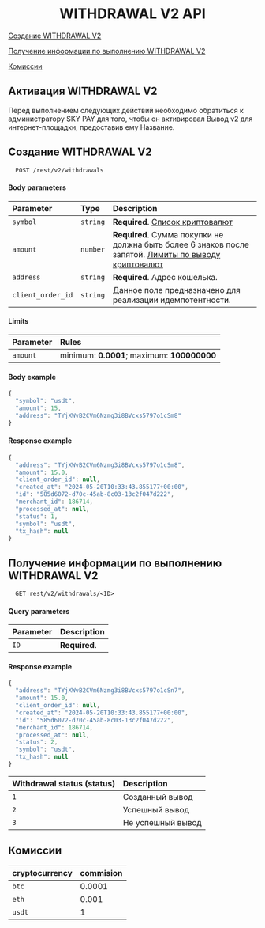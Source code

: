 <h1 align="center">WITHDRAWAL V2 API</h1>
 
[Создание WITHDRAWAL V2](#withdrawal)

[Получение информации по выполнению WITHDRAWAL V2](#withdrawalinfo)

[Комиссии](#commissions)

## Активация WITHDRAWAL V2

Перед выполнением следующих действий необходимо обратиться к администратору SKY PAY для того, чтобы он активировал Вывод v2 для интернет-площадки, предоставив ему Название.

<a name="withdrawal"></a>
## Создание WITHDRAWAL V2

```http
  POST /rest/v2/withdrawals 
```
#### Body parameters

| Parameter | Type     | Description                |
| :-------- | :------- | :------------------------- |
| `symbol` | `string` | **Required**. [Список криптовалют](CRYPTOCURRENCIES.md)
| `amount` | `number` | **Required**. Сумма покупки не должна быть более 6 знаков после запятой. [Лимиты по выводу криптовалют](WITHDRAWALLIMITS.md)
| `address` | `string` | **Required**. Адрес кошелька.
| `client_order_id` | `string` | Данное поле предназначено для реализации идемпотентности.

#### Limits

| Parameter | Rules     |
| :-------- | :-------  |
| `amount` | minimum: **0.0001**; maximum: **100000000**

#### Body example

```javascript
{
  "symbol": "usdt",
  "amount": 15,
  "address": "TYjXWvB2CVm6Nzmg3i8BVcxs5797o1cSm8"
}
```

#### Response example

```javascript
{
  "address": "TYjXWvB2CVm6Nzmg3i8BVcxs5797o1cSm8",
  "amount": 15.0,
  "client_order_id": null,
  "created_at": "2024-05-20T10:33:43.855177+00:00",
  "id": "585d6072-d70c-45ab-8c03-13c2f047d222",
  "merchant_id": 186714,
  "processed_at": null,
  "status": 1,
  "symbol": "usdt",
  "tx_hash": null
}
```
 <a name="withdrawalinfo"></a>
## Получение информации по выполнению WITHDRAWAL V2

```http
  GET rest/v2/withdrawals/<ID> 
```

#### Query parameters

| Parameter | Description                |
| :-------- | :------------------------- |
| `ID` | **Required**.

#### Response example

```javascript
{
  "address": "TYjXWvB2CVm6Nzmg3i8BVcxs5797o1cSn7",
  "amount": 15.0,
  "client_order_id": null,
  "created_at": "2024-05-20T10:33:43.855177+00:00",
  "id": "585d6072-d70c-45ab-8c03-13c2f047d222",
  "merchant_id": 186714,
  "processed_at": null,
  "status": 2,
  "symbol": "usdt",
  "tx_hash": null
}
```

| Withdrawal status (status) | Description                |
| :-------- |  :------------------------- |
| `1` | Cозданный вывод |
| `2` | Успешный вывод  |
| `3` | Не успешный вывод |

 <a name="commissions"></a>
## Комиссии

| cryptocurrency | commision                |
| :-------- |  :------------------------- |
| `btc` | 0.0001 |
| `eth` | 0.001  |
| `usdt` | 1 |

